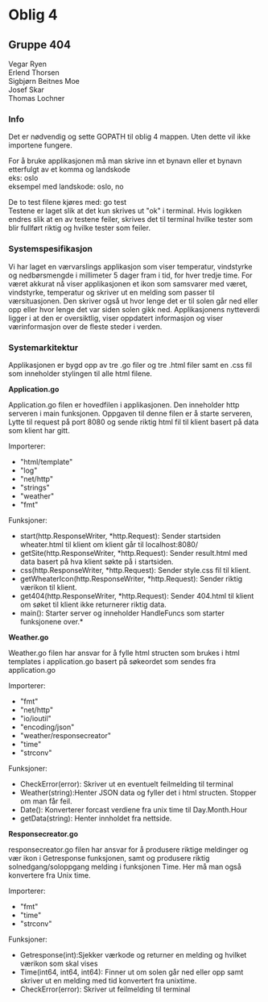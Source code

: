 # Oblig 4  
## Gruppe 404  
Vegar Ryen  
Erlend Thorsen  
Sigbjørn Beitnes Moe  
Josef Skar  
Thomas Lochner  
### Info

Det er nødvendig og sette GOPATH til oblig 4 mappen. Uten dette vil ikke importene fungere.

For å bruke applikasjonen må man skrive inn et bynavn eller et bynavn etterfulgt av et komma og landskode  
eks: oslo  
eksempel med landskode: oslo, no

De to test filene kjøres med: go test <filnavn>  
Testene er laget slik at det kun skrives ut "ok" i terminal.
Hvis logikken endres slik at en av testene feiler, skrives det til terminal hvilke tester som blir fullført riktig og hvilke tester som feiler.

### Systemspesifikasjon

Vi har laget en værvarslings applikasjon som viser temperatur, vindstyrke og nedbørsmengde i millimeter 5 dager fram i tid, for hver tredje time. For været akkurat nå viser applikasjonen et ikon som samsvarer med været, vindstyrke, temperatur og skriver ut en melding som passer til værsituasjonen. Den skriver også ut hvor lenge det er til solen går ned eller opp eller hvor lenge det var siden solen gikk ned. Applikasjonens nytteverdi ligger i at den er oversiktlig, viser oppdatert informasjon og viser værinformasjon over de fleste steder i verden.

### Systemarkitektur

Applikasjonen er bygd opp av tre .go filer og tre .html filer samt en .css fil som inneholder stylingen til alle html filene.  

**Application.go**

Application.go filen er hovedfilen i applikasjonen. Den inneholder http serveren i main funksjonen. Oppgaven til denne filen er å starte serveren, Lytte til request på port 8080 og sende riktig html fil til klient basert på data som klient har gitt.

Importerer:  
+ "html/template"
+ "log"
+ "net/http"
+ "strings"
+ "weather"
+ "fmt"

Funksjoner:  
+ start(http.ResponseWriter, *http.Request): Sender startsiden wheater.html til klient om klient går til localhost:8080/
+ getSite(http.ResponseWriter, *http.Request): Sender result.html med data basert på hva klient søkte på i startsiden.
+ css(http.ResponseWriter, *http.Request): Sender style.css fil til klient.
+ getWheaterIcon(http.ResponseWriter, *http.Request): Sender riktig værikon til klient.
+ get404(http.ResponseWriter, *http.Request): Sender 404.html til klient om søket til klient ikke returnerer riktig data.
+ main(): Starter server og inneholder HandleFuncs som starter funksjonene over.*

**Weather.go**

Weather.go filen har ansvar for å fylle html structen som brukes i html templates i application.go basert på søkeordet som sendes fra application.go

Importerer:  
+ "fmt"
+ "net/http"
+ "io/ioutil"
+ "encoding/json"
+ "weather/responsecreator"
+ "time"
+ "strconv"

Funksjoner:  
+ CheckError(error): Skriver ut en eventuelt feilmelding til terminal
+ Weather(string):Henter JSON data og fyller det i html structen. Stopper om man får feil.
+ Date(): Konverterer forcast verdiene fra unix time til  Day.Month.Hour
+ getData(string): Henter innholdet fra nettside.

**Responsecreator.go**

responsecreator.go filen har ansvar for å produsere riktige meldinger og vær ikon i Getresponse funksjonen, samt og produsere riktig solnedgang/soloppgang melding i funksjonen Time. Her må man også konvertere fra Unix time.

Importerer:
+ "fmt"
+ "time"
+ "strconv"

Funksjoner:
+ Getresponse(int):Sjekker værkode og returner en melding og hvilket værikon som skal vises
+ Time(int64, int64, int64): Finner ut om solen går ned eller opp samt skriver ut en melding med tid konvertert fra unixtime.
+ CheckError(error): Skriver ut feilmelding til terminal  
